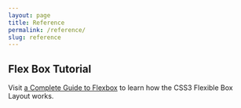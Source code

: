 ```yaml
---
layout: page
title: Reference
permalink: /reference/
slug: reference
---
```


## Flex Box Tutorial

Visit [a Complete Guide to Flexbox](http://css-tricks.com/snippets/css/a-guide-to-flexbox/)
to learn how the CSS3 Flexible Box Layout works.
